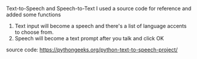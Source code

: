 Text-to-Speech and Speech-to-Text 
I used a source code for reference and added some functions 
  
  1. Text input will become a speech and there's a list of language accents to choose from.
  2. Speech will become a text prompt after you talk and click OK 

source code: https://pythongeeks.org/python-text-to-speech-project/
